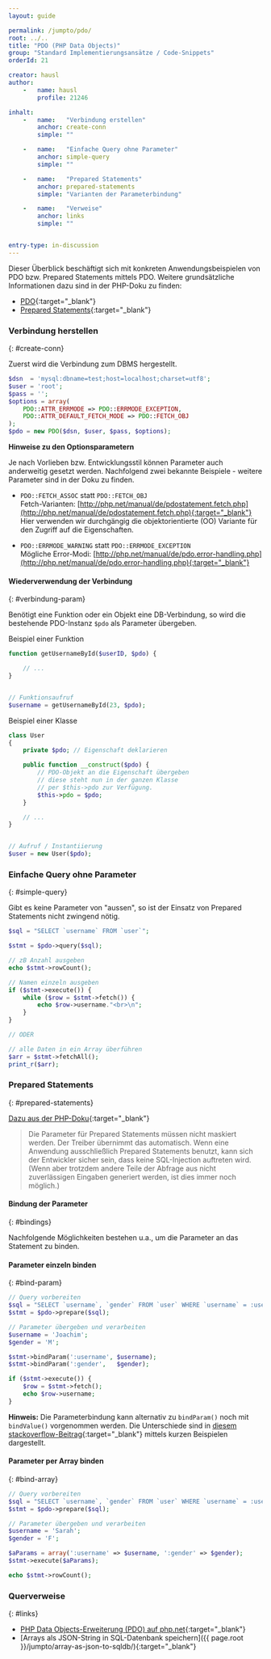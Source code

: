```yaml
---
layout: guide

permalink: /jumpto/pdo/
root: ../..
title: "PDO (PHP Data Objects)"
group: "Standard Implementierungsansätze / Code-Snippets"
orderId: 21

creator: hausl
author:
    -   name: hausl
        profile: 21246

inhalt:
    -   name:   "Verbindung erstellen"
        anchor: create-conn
        simple: ""

    -   name:   "Einfache Query ohne Parameter"
        anchor: simple-query
        simple: ""

    -   name:   "Prepared Statements"
        anchor: prepared-statements
        simple: "Varianten der Parameterbindung"

    -   name:   "Verweise"
        anchor: links
        simple: ""


entry-type: in-discussion
---
```



Dieser Überblick beschäftigt sich mit konkreten Anwendungsbeispielen von PDO bzw. Prepared Statements mittels PDO. Weitere grundsätzliche Informationen dazu sind in der PHP-Doku zu finden:

* [PDO](http://php.net/manual/de/intro.pdo.php){:target="_blank"}
* [Prepared Statements](http://php.net/manual/de/pdo.prepared-statements.php){:target="_blank"}


### Verbindung herstellen
{: #create-conn}

Zuerst wird die Verbindung zum DBMS hergestellt.

~~~ php
$dsn  = 'mysql:dbname=test;host=localhost;charset=utf8';
$user = 'root';
$pass = '';
$options = array(
    PDO::ATTR_ERRMODE => PDO::ERRMODE_EXCEPTION,
    PDO::ATTR_DEFAULT_FETCH_MODE => PDO::FETCH_OBJ
);
$pdo = new PDO($dsn, $user, $pass, $options);
~~~

**Hinweise zu den Optionsparametern**

Je nach Vorlieben bzw. Entwicklungsstil können Parameter auch anderweitig gesetzt werden. Nachfolgend zwei bekannte Beispiele - weitere Parameter sind in der Doku zu finden.

* `PDO::FETCH_ASSOC` statt `PDO::FETCH_OBJ`<br>
Fetch-Varianten: [http://php.net/manual/de/pdostatement.fetch.php](http://php.net/manual/de/pdostatement.fetch.php){:target="_blank"}<br>
Hier verwenden wir durchgängig die objektorientierte (OO) Variante für den Zugriff auf die Eigenschaften.

* `PDO::ERRMODE_WARNING` statt `PDO::ERRMODE_EXCEPTION`<br>
Mögliche Error-Modi: [http://php.net/manual/de/pdo.error-handling.php](http://php.net/manual/de/pdo.error-handling.php){:target="_blank"}



#### Wiederverwendung der Verbindung
{: #verbindung-param}

Benötigt eine Funktion oder ein Objekt eine DB-Verbindung, so wird die bestehende PDO-Instanz `$pdo` als Parameter übergeben.

Beispiel einer Funktion

~~~ php
function getUsernameById($userID, $pdo) {

    // ...
}


// Funktionsaufruf
$username = getUsernameById(23, $pdo);
~~~

Beispiel einer Klasse

~~~ php
class User
{
    private $pdo; // Eigenschaft deklarieren

    public function __construct($pdo) {
        // PDO-Objekt an die Eigenschaft übergeben
        // diese steht nun in der ganzen Klasse
        // per $this->pdo zur Verfügung.
        $this->pdo = $pdo;
    }

    // ...
}


// Aufruf / Instantiierung
$user = new User($pdo);
~~~



### Einfache Query ohne Parameter
{: #simple-query}

Gibt es keine Parameter von "aussen", so ist der Einsatz von Prepared Statements nicht zwingend nötig.

~~~ php
$sql = "SELECT `username` FROM `user`";

$stmt = $pdo->query($sql);

// zB Anzahl ausgeben
echo $stmt->rowCount();

// Namen einzeln ausgeben
if ($stmt->execute()) {
    while ($row = $stmt->fetch()) {
        echo $row->username."<br>\n";
    }
}

// ODER

// alle Daten in ein Array überführen
$arr = $stmt->fetchAll();
print_r($arr);

~~~


### Prepared Statements
{: #prepared-statements}


[Dazu aus der PHP-Doku](http://php.net/manual/de/pdo.prepared-statements.php){:target="_blank"}

> Die Parameter für Prepared Statements müssen nicht maskiert werden. Der Treiber übernimmt das automatisch. Wenn eine Anwendung ausschließlich Prepared Statements benutzt, kann sich der Entwickler sicher sein, dass keine SQL-Injection auftreten wird. (Wenn aber trotzdem andere Teile der Abfrage aus nicht zuverlässigen Eingaben generiert werden, ist dies immer noch möglich.)


#### Bindung der Parameter
{: #bindings}

Nachfolgende Möglichkeiten bestehen u.a., um die Parameter an das Statement zu binden.


#### Parameter einzeln binden
{: #bind-param}

~~~ php
// Query vorbereiten
$sql = "SELECT `username`, `gender` FROM `user` WHERE `username` = :username AND `gender` = :gender";
$stmt = $pdo->prepare($sql);

// Parameter übergeben und verarbeiten
$username = 'Joachim';
$gender = 'M';

$stmt->bindParam(':username', $username);
$stmt->bindParam(':gender',   $gender);

if ($stmt->execute()) {
    $row = $stmt->fetch();
    echo $row->username;
}
~~~

**Hinweis:** Die Parameterbindung kann alternativ zu `bindParam()` noch mit `bindValue()` vorgenommen werden. Die Unterschiede sind in [diesem stackoverflow-Beitrag](http://stackoverflow.com/a/14413428){:target="_blank"} mittels kurzen Beispielen dargestellt.


#### Parameter per Array binden
{: #bind-array}

~~~ php
// Query vorbereiten
$sql = "SELECT `username`, `gender` FROM `user` WHERE `username` = :username AND `gender` = :gender";
$stmt = $pdo->prepare($sql);

// Parameter übergeben und verarbeiten
$username = 'Sarah';
$gender = 'F';

$aParams = array(':username' => $username, ':gender' => $gender);
$stmt->execute($aParams);

echo $stmt->rowCount();
~~~


### Querverweise
{: #links}

* [PHP Data Objects-Erweiterung (PDO) auf php.net](http://php.net/manual/de/intro.pdo.php){:target="_blank"}
* [Arrays als JSON-String in SQL-Datenbank speichern]({{ page.root }}/jumpto/array-as-json-to-sqldb/){:target="_blank"}
